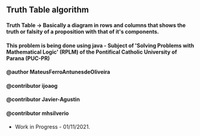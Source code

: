 ## Truth Table algorithm


#### Truth Table -> Basically a diagram in rows and columns that shows the truth or falsity of a proposition with that of it's components.

#### This problem is being done using java - Subject of 'Solving Problems with Mathematical Logic' (RPLM) of the Pontifical Catholic University of Parana (PUC-PR)

#### @author MateusFerroAntunesdeOliveira
#### @contributor ijoaog
#### @contributor Javier-Agustin
#### @contributor mhsilverio

- Work in Progress - 01/11/2021.
